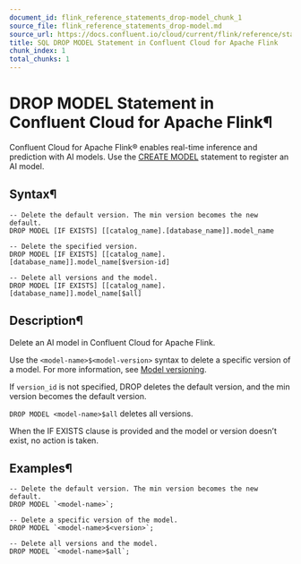 ```yaml
---
document_id: flink_reference_statements_drop-model_chunk_1
source_file: flink_reference_statements_drop-model.md
source_url: https://docs.confluent.io/cloud/current/flink/reference/statements/drop-model.html
title: SQL DROP MODEL Statement in Confluent Cloud for Apache Flink
chunk_index: 1
total_chunks: 1
---
```


# DROP MODEL Statement in Confluent Cloud for Apache Flink¶

Confluent Cloud for Apache Flink® enables real-time inference and prediction with AI models. Use the [CREATE MODEL](create-model.html#flink-sql-create-model) statement to register an AI model.

## Syntax¶

    -- Delete the default version. The min version becomes the new default.
    DROP MODEL [IF EXISTS] [[catalog_name].[database_name]].model_name

    -- Delete the specified version.
    DROP MODEL [IF EXISTS] [[catalog_name].[database_name]].model_name[$version-id]

    -- Delete all versions and the model.
    DROP MODEL [IF EXISTS] [[catalog_name].[database_name]].model_name[$all]

## Description¶

Delete an AI model in Confluent Cloud for Apache Flink.

Use the `<model-name>$<model-version>` syntax to delete a specific version of a model. For more information, see [Model versioning](create-model.html#flink-sql-create-model-input-model-versioning).

If `version_id` is not specified, DROP deletes the default version, and the min version becomes the default version.

`DROP MODEL <model-name>$all` deletes all versions.

When the IF EXISTS clause is provided and the model or version doesn’t exist, no action is taken.

## Examples¶

    -- Delete the default version. The min version becomes the new default.
    DROP MODEL `<model-name>`;

    -- Delete a specific version of the model.
    DROP MODEL `<model-name>$<version>`;

    -- Delete all versions and the model.
    DROP MODEL `<model-name>$all`;
